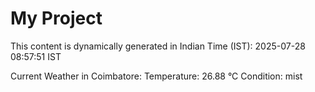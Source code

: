 # My Project

This content is dynamically generated in Indian Time (IST): 2025-07-28 08:57:51 IST


Current Weather in Coimbatore:
Temperature: 26.88 °C
Condition: mist
